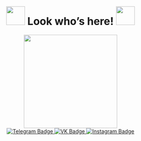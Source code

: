 <div id="header" align="center">
  <h1>
    <img src="https://media.giphy.com/media/v1.Y2lkPTc5MGI3NjExNTI3NDEyNDVhNjZlNDgxOGE0ZjhjYjA0NGNmOThmZGY2YWMwYjU1MiZjdD1z/BF3D7cOuAsqis/giphy.gif" width="50px"/>
  Look who’s here!
  <img src="https://media.giphy.com/media/v1.Y2lkPTc5MGI3NjExNTI3NDEyNDVhNjZlNDgxOGE0ZjhjYjA0NGNmOThmZGY2YWMwYjU1MiZjdD1z/BF3D7cOuAsqis/giphy.gif" width="50px"/>
</h1>
  <img src="https://thumbs.gfycat.com/ImpassionedHeartfeltJenny-size_restricted.gif" width="250"/>
</div>
<div id="badges" align="center">
    <a href="https://t.me/harrrdie">
  <img src="https://img.shields.io/badge/Telegram-purple?style=for-the-badge&logo=telegram&logoColor=white" alt="Telegram Badge"/>
      </a>
  <a href="https://vk.com/harrrdie">
  <img src="https://img.shields.io/badge/VK-blue?style=for-the-badge&logo=vk&logoColor=white" alt="VK Badge"/>
      </a>
  <a href="https://www.instagram.com/harrrdie/">
  <img src="https://img.shields.io/badge/Instagram-purple?logo=instagram&logoColor=white&style=for-the-badge" alt="Instagram Badge"/>
    </a>
  <br>
  <img src="https://komarev.com/ghpvc/?username=harrrdie&style=flat-square&color=blue" alt=""/>
</div>

